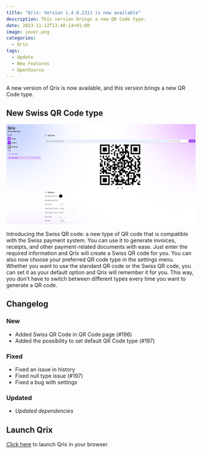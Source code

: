 ```yaml
---
title: "Qrix: Version 1.4.0.2311 is now available"
description: This version brings a new QR Code type.
date: 2023-11-12T13:40:14+01:00
image: cover.png
categories:
  - Qrix
tags:
  - Update
  - New Features
  - OpenSource
---
```


A new version of Qrix is now available, and this version brings a new QR Code type.

## New Swiss QR Code type

![The new Swiss QR Code option](1.png)

Introducing the Swiss QR code: a new type of QR code that is compatible with the Swiss payment system. You can use it to generate invoices, receipts, and other payment-related documents with ease. Just enter the required information and Qrix will create a Swiss QR code for you.
You can also now choose your preferred QR code type in the settings menu. Whether you want to use the standard QR code or the Swiss QR code, you can set it as your default option and Qrix will remember it for you. This way, you don't have to switch between different types every time you want to generate a QR code.

## Changelog

### New

- Added Swiss QR Code in QR Code page (#196)
- Added the possibility to set default QR Code type (#197)

### Fixed

- Fixed an issue in history
- Fixed null type issue (#197)
- Fixed a bug with settings

### Updated

- _Updated dependencies_

## Launch Qrix

[Click here](ttps://qrix.leocorporation.dev) to launch Qrix in your browser.
